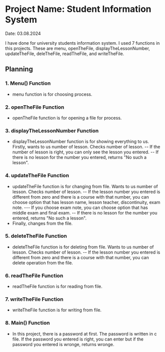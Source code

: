 # Project Name: Student Information System

Date: 03.08.2024  

I have done for university students information system. I used 7 functions in this projects. These are menu, openTheFile, displayTheLessonNumber, updateTheFile, deleTheFile, readTheFile, and writeTheFile.


## Planning

### 1. Menu() Function
- menu function is for choosing process.

### 2. openTheFile Function
- openTheFile function is for opening a file for process.

### 3. displayTheLessonNumber Function
- displayTheLessonNumber function is for showing everything to us. Firstly, wants to us number of lesson. Checks number of lesson.
--  If the number of lesson is right, you can only see the lesson you entered. 
-- If there is no lesson for the number you entered, returns "No such a lesson".

### 4. updateTheFile Function
- updateTheFile function is for changing from file. Wants to us number of lesson. Checks number of lesson.
-- If the lesson number you entered is different from zero and there is a course with that number, you can choose option that has lesson name, lesson teacher, discontinuity, exam note. 
--- If you choose exam note, you can choose option that has middle exam and final exam.
-- If there is no lesson for the number you entered, returns "No such a lesson".
- Finally, changes from the file.

### 5. deleteTheFile Function
- deleteTheFile function is for deleting from file. Wants to us number of lesson. Checks number of lesson.
-- If the lesson number you entered is different from zero and there is a course with that number, you can delete operation from the file.

### 6. readTheFile Function
- readTheFile function is for reading from file.

### 7. writeTheFile Function
- writeTheFile function is for writing from file.

### 8. Main() Function
- In this project, there is a password at first. The password is written in c file. If the password you entered is right, you can enter but if the password you entered is wronge, returns wronge.  
